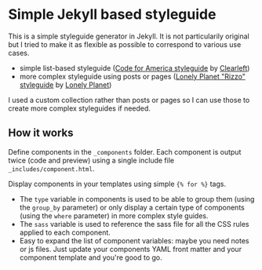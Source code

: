 # Simple Jekyll based styleguide

This is a simple styleguide generator in Jekyll. It is not particularily original but I tried to make it as flexible as possible to correspond to various use cases.

- simple list-based styleguide ([Code for America styleguide](http://codeforamerica.clearleft.com/) by [Clearleft](http://clearleft.com/))
- more complex styleguide using posts or pages ([Lonely Planet "Rizzo" styleguide](http://rizzo.lonelyplanet.com/styleguide/design-elements/colours) by [Lonely Planet](http://www.lonelyplanet.com/))

I used a custom collection rather than posts or pages so I can use those to create more complex styleguides if needed.

## How it works

Define components in the `_components` folder. Each component is output twice (code and preview) using a single include file `_includes/component.html`.

Display components in your templates using simple `{% for %}` tags.

- The `type` variable in components is used to be able to group them (using the `group_by` parameter) or only display a certain type of components (using the `where` parameter) in more complex style guides.
- The `sass` variable is used to reference the sass file for all the CSS rules applied to each component.
- Easy to expand the list of component variables: maybe you need notes or js files. Just update your components YAML front matter and your component template and you're good to go.